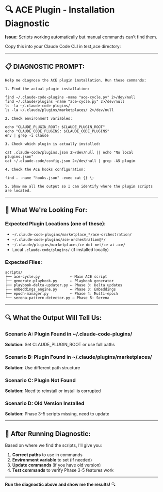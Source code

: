 # 🔍 ACE Plugin - Installation Diagnostic

**Issue**: Scripts working automatically but manual commands can't find them.

Copy this into your Claude Code CLI in test_ace directory:

---

## 📋 DIAGNOSTIC PROMPT:

```
Help me diagnose the ACE plugin installation. Run these commands:

1. Find the actual plugin installation:

find ~/.claude-code-plugins -name "ace-cycle.py" 2>/dev/null
find ~/.claude/plugins -name "ace-cycle.py" 2>/dev/null
ls -la ~/.claude-code-plugins/
ls -la ~/.claude/plugins/marketplaces/ 2>/dev/null

2. Check environment variables:

echo "CLAUDE_PLUGIN_ROOT: $CLAUDE_PLUGIN_ROOT"
echo "CLAUDE_CODE_PLUGINS: $CLAUDE_CODE_PLUGINS"
env | grep -i claude

3. Check which plugin is actually installed:

cat .claude-code/plugins.json 2>/dev/null || echo "No local plugins.json"
cat ~/.claude-code/config.json 2>/dev/null | grep -A5 plugin

4. Check the ACE hooks configuration:

find . -name "hooks.json" -exec cat {} \;

5. Show me all the output so I can identify where the plugin scripts are located.
```

---

## 🎯 **What We're Looking For:**

### Expected Plugin Locations (one of these):
- `~/.claude-code-plugins/marketplace_*/ace-orchestration/`
- `~/.claude-code-plugins/ace-orchestration@*/`
- `~/.claude/plugins/marketplaces/ce-dot-net/ce-ai-ace/`
- Local `.claude-code/plugins/` (if installed locally)

### Expected Files:
```
scripts/
├── ace-cycle.py              ← Main ACE script
├── generate-playbook.py      ← Playbook generator
├── playbook-delta-updater.py ← Phase 3: Delta updates
├── embeddings_engine.py      ← Phase 3: Embeddings
├── epoch-manager.py          ← Phase 4: Multi-epoch
└── serena-pattern-detector.py ← Phase 5: Serena
```

---

## 🔍 **What the Output Will Tell Us:**

### Scenario A: Plugin Found in ~/.claude-code-plugins/
**Solution**: Set CLAUDE_PLUGIN_ROOT or use full paths

### Scenario B: Plugin Found in ~/.claude/plugins/marketplaces/
**Solution**: Use different path structure

### Scenario C: Plugin Not Found
**Solution**: Need to reinstall or install is corrupted

### Scenario D: Old Version Installed
**Solution**: Phase 3-5 scripts missing, need to update

---

## 🚀 **After Running Diagnostic:**

Based on where we find the scripts, I'll give you:
1. **Correct paths** to use in commands
2. **Environment variable** to set (if needed)
3. **Update commands** (if you have old version)
4. **Test commands** to verify Phase 3-5 features work

---

**Run the diagnostic above and show me the results!** 🔍
